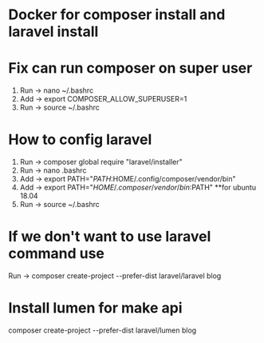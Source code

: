 # Docker for composer install and laravel install

# Fix can run composer on super user
  1. Run -> nano ~/.bashrc
  2. Add -> export COMPOSER_ALLOW_SUPERUSER=1
  3. Run -> source ~/.bashrc
  
# How to config laravel
  1. Run -> composer global require "laravel/installer"
  2. Run -> nano .bashrc
  3. Add -> export PATH="$PATH:$HOME/.config/composer/vendor/bin"
  4. Add -> export PATH="$HOME/.composer/vendor/bin:$PATH" **for ubuntu 18.04
  5. Run -> source ~/.bashrc

# If we don't want to use laravel command use
  Run -> composer create-project --prefer-dist laravel/laravel blog

# Install lumen for make api
  composer create-project --prefer-dist laravel/lumen blog
  
